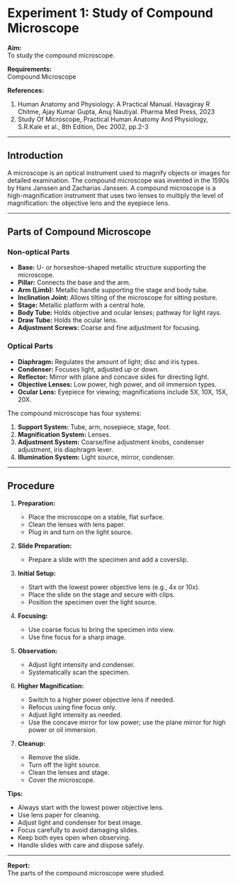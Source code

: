 # Experiment 1: Study of Compound Microscope

**Aim:**  
To study the compound microscope.

**Requirements:**  
Compound Microscope

**References:**  
1. Human Anatomy and Physiology: A Practical Manual. Havagiray R Chitme, Ajay Kumar Gupta, Anuj Nautiyal. Pharma Med Press, 2023  
2. Study Of Microscope, Practical Human Anatomy And Physiology, S.R.Kale et al., 8th Edition, Dec 2002, pp.2-3

---

## Introduction

A microscope is an optical instrument used to magnify objects or images for detailed examination. The compound microscope was invented in the 1590s by Hans Janssen and Zacharias Janssen. A compound microscope is a high-magnification instrument that uses two lenses to multiply the level of magnification: the objective lens and the eyepiece lens.

---

## Parts of Compound Microscope

### Non-optical Parts

- **Base:** U- or horseshoe-shaped metallic structure supporting the microscope.
- **Pillar:** Connects the base and the arm.
- **Arm (Limb):** Metallic handle supporting the stage and body tube.
- **Inclination Joint:** Allows tilting of the microscope for sitting posture.
- **Stage:** Metallic platform with a central hole.
- **Body Tube:** Holds objective and ocular lenses; pathway for light rays.
- **Draw Tube:** Holds the ocular lens.
- **Adjustment Screws:** Coarse and fine adjustment for focusing.

### Optical Parts

- **Diaphragm:** Regulates the amount of light; disc and iris types.
- **Condenser:** Focuses light, adjusted up or down.
- **Reflector:** Mirror with plane and concave sides for directing light.
- **Objective Lenses:** Low power, high power, and oil immersion types.
- **Ocular Lens:** Eyepiece for viewing; magnifications include 5X, 10X, 15X, 20X.

The compound microscope has four systems:
1. **Support System:** Tube, arm, nosepiece, stage, foot.
2. **Magnification System:** Lenses.
3. **Adjustment System:** Coarse/fine adjustment knobs, condenser adjustment, iris diaphragm lever.
4. **Illumination System:** Light source, mirror, condenser.

---

## Procedure

1. **Preparation:**
   - Place the microscope on a stable, flat surface.
   - Clean the lenses with lens paper.
   - Plug in and turn on the light source.

2. **Slide Preparation:**
   - Prepare a slide with the specimen and add a coverslip.

3. **Initial Setup:**
   - Start with the lowest power objective lens (e.g., 4x or 10x).
   - Place the slide on the stage and secure with clips.
   - Position the specimen over the light source.

4. **Focusing:**
   - Use coarse focus to bring the specimen into view.
   - Use fine focus for a sharp image.

5. **Observation:**
   - Adjust light intensity and condenser.
   - Systematically scan the specimen.

6. **Higher Magnification:**
   - Switch to a higher power objective lens if needed.
   - Refocus using fine focus only.
   - Adjust light intensity as needed.
   - Use the concave mirror for low power; use the plane mirror for high power or oil immersion.

7. **Cleanup:**
   - Remove the slide.
   - Turn off the light source.
   - Clean the lenses and stage.
   - Cover the microscope.

**Tips:**  
- Always start with the lowest power objective lens.
- Use lens paper for cleaning.
- Adjust light and condenser for best image.
- Focus carefully to avoid damaging slides.
- Keep both eyes open when observing.
- Handle slides with care and dispose safely.

---

**Report:**  
The parts of the compound microscope were studied.